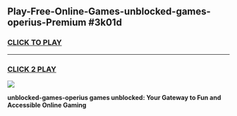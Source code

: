 
## Play-Free-Online-Games-unblocked-games-operius-Premium #3k01d
<h3>
<a href="https://premium.freeplayer.one?title=unblocked-games-operius&ref=8M">CLICK TO PLAY</a></h3>
<hr>

<h3>
<a href="https://premium.freeplayer.one?title=unblocked-games-operius&ref=8M">CLICK 2 PLAY</a>
  
</h3>

<a href="https://premium.freeplayer.one?title=unblocked-games-operius&ref=8M"><img src="https://clearcache.store/games.png"></a>


**unblocked-games-operius games unblocked: Your Gateway to Fun and Accessible Online Gaming**
